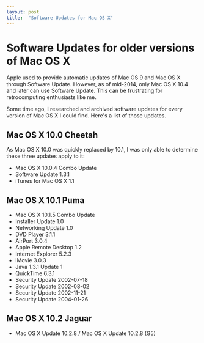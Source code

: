 ```yaml
---
layout: post
title:  "Software Updates for Mac OS X"
---
```


# Software Updates for older versions of Mac OS X
Apple used to provide automatic updates of Mac OS 9 and Mac OS X through Software Update. However, as of mid-2014, only Mac OS X 10.4 and later can use Software Update. This can be frustrating for retrocomputing enthusiasts like me.

Some time ago, I researched and archived software updates for every version of Mac OS X I could find. Here's a list of those updates.

## Mac OS X 10.0 Cheetah
As Mac OS X 10.0 was quickly replaced by 10.1, I was only able to determine these three updates apply to it:
  * Mac OS X 10.0.4 Combo Update
  * Software Update 1.3.1
  * iTunes for Mac OS X 1.1
  
## Mac OS X 10.1 Puma
  * Mac OS X 10.1.5 Combo Update
  * Installer Update 1.0
  * Networking Update 1.0
  * DVD Player 3.1.1
  * AirPort 3.0.4
  * Apple Remote Desktop 1.2
  * Internet Explorer 5.2.3
  * iMovie 3.0.3
  * Java 1.3.1 Update 1
  * QuickTime 6.3.1
  * Security Update 2002-07-18
  * Security Update 2002-08-02
  * Security Update 2002-11-21
  * Security Update 2004-01-26
  
## Mac OS X 10.2 Jaguar
  * Mac OS X Update 10.2.8 / Mac OS X Update 10.2.8 (G5)
  